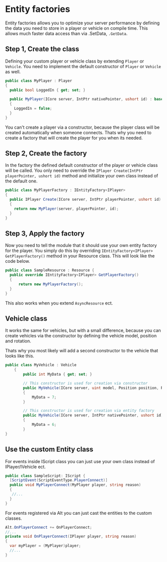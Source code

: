 # Entity factories

Entity factories allows you to optimize your server performance by defining the data you need to store in a player or vehicle on compile time. This allows much faster data access than via .SetData, ```.GetData```.

## Step 1, Create the class

Defining your custom player or vehicle class by extending ```Player``` or ```Vehicle```.
You need to implement the default constructor of ```Player``` or ```Vehicle``` as well. 

```csharp
public class MyPlayer : Player
{
  public bool LoggedIn { get; set; }
  
  public MyPlayer(ICore server, IntPtr nativePointer, ushort id) : base(server, nativePointer, id)
  {
    LoggedIn = false;
  }
}
```

You can't create a player via a constructor, because the player class will be created automatically when someone connects.
Thats why you need to create a factory that will create the player for you when its needed.

## Step 2, Create the factory

In the factory the defined default constructor of the player or vehicle class will be called.
You only need to override the ```IPlayer Create(IntPtr playerPointer, ushort id)``` method and initialize your own class instead of the default one.

```csharp
public class MyPlayerFactory : IEntityFactory<IPlayer>
{
  public IPlayer Create(ICore server, IntPtr playerPointer, ushort id)
  {
    return new MyPlayer(server, playerPointer, id);
  }
}
```

## Step 3, Apply the factory

Now you need to tell the module that it should use your own entity factory for the player.
You simply do this by overriding ```IEntityFactory<IPlayer> GetPlayerFactory()``` method in your Resource class.
This will look like the code below.

```csharp
public class SampleResource : Resource {
  public override IEntityFactory<IPlayer> GetPlayerFactory()
  {
      return new MyPlayerFactory();
  }
}
```

This also works when you extend ```AsyncResource``` ect.

## Vehicle class

It works the same for vehicles, but with a small difference, because you can create vehicles via the constructor by defining the vehicle model, position and rotation.

Thats why you most likely will add a second constructor to the vehicle that looks like this.

```csharp
public class MyVehicle : Vehicle
    {
        public int MyData { get; set; }

        // This constructor is used for creation via constructor
        public MyVehicle(ICore server, uint model, Position position, Rotation rotation) : base(server, model, position, rotation)
        {
            MyData = 7;
        }

        // This constructor is used for creation via entity factory
        public MyVehicle(ICore server, IntPtr nativePointer, ushort id) : base(server, nativePointer, id)
        {
            MyData = 6;
        }
}
```

## Use the custom Entity class

For events inside IScript class you can just use your own class instead of IPlayer/IVehicle ect.

```csharp
public class SampleScript: IScript {
  [ScriptEvent(ScriptEventType.PlayerConnect)]
  public void MyPlayerConnect(MyPlayer player, string reason)
  {
   //...
  }
}
```

For events registered via Alt you can just cast the entities to the custom classes.

```csharp
Alt.OnPlayerConnect += OnPlayerConnect;
//...
private void OnPlayerConnect(IPlayer player, string reason)
{
  var myPlayer = (MyPlayer)player;
  //...
}
```
